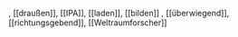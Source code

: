 , [[draußen]], [[IPA]], [[laden]], [[bilden]]
, [[überwiegend]], [[richtungsgebend]], [[Weltraumforscher]]